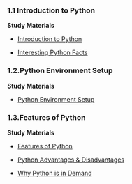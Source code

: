 ### 1.1 Introduction to Python

**Study Materials**

- [Introduction to Python](https://data-flair.training/blogs/python-tutorial/)

- [Interesting Python Facts](https://data-flair.training/blogs/facts-about-python-programming/)


### 1.2.Python Environment Setup

**Study Materials**

- [Python Environment Setup](https://data-flair.training/blogs/install-python-windows/)


### 1.3.Features of Python

**Study Materials**

- [Features of Python](https://data-flair.training/blogs/features-python/)

- [Python Advantages & Disadvantages](https://data-flair.training/blogs/advantages-and-disadvantages-of-python/)

- [Why Python is in Demand](https://data-flair.training/blogs/why-is-python-in-demand/)

